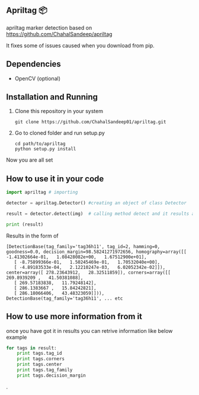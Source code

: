 
Apriltag :package: 
--------

apriltag marker detection based on <https://github.com/ChahalSandeep/apriltag>

It fixes some of issues caused when you download from pip.


Dependencies
------------

  - OpenCV (optional)
  
Installation and Running
------------------------
   1. Clone this repository in your system 
        ```commandline
        git clone https://github.com/ChahalSandeep01/apriltag.git
        ```
   2. Go to cloned folder and run setup.py
        ```commandline
        cd path/to/apriltag
        python setup.py install
        ```
   
   Now you are all set
   
How to use it in your code
--------------------------
   ```python
import apriltag # importing

detector = apriltag.Detector() #creating an object of class Detector

result = detector.detect(img)  # calling method detect and it results april tag details

print (result) 
   ```

Results in the form of 

    [DetectionBase(tag_family='tag36h11', tag_id=2, hamming=0, goodness=0.0, decision_margin=98.58241271972656, homography=array([[ -1.41302664e-01,   1.08428082e+00,   1.67512900e+01],
       [ -8.75899366e-01,   1.50245469e-01,   1.70532040e+00],
       [ -4.89183533e-04,   2.12210247e-03,   6.02052342e-02]]), center=array([ 278.23643912,   28.32511859]), corners=array([[ 269.8939209 ,   41.50381088],
       [ 269.57183838,   11.79248142],
       [ 286.1383667 ,   15.84242821],
       [ 286.18066406,   43.48323059]])),
    DetectionBase(tag_family='tag36h11', ... etc

How to use more information from it
-----------------------------------
once you have got it in results you can retrive information like below example
```python
for tags in result:
    print tags.tag_id
    print tags.corners
    print tags.center
    print tags.tag_family
    print tags.decision_margin

```


.